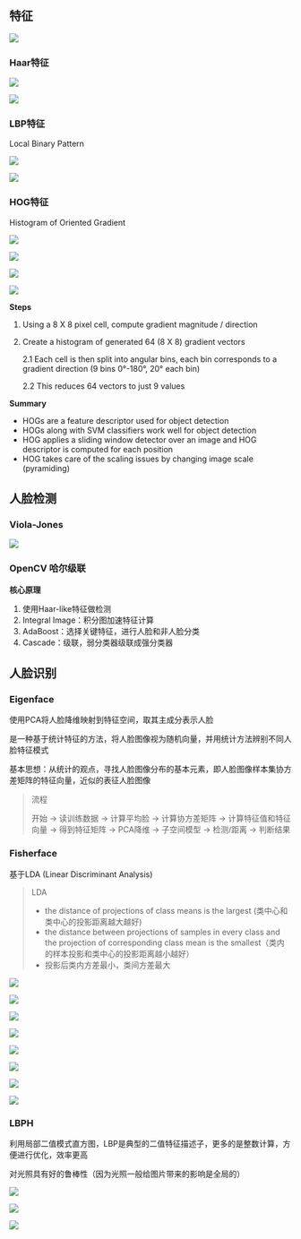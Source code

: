 ## 特征

![](D:\大学\笔记\深度学习\人脸识别\pic\7.png)

### Haar特征

![](D:\大学\笔记\深度学习\人脸识别\pic\6.png)



![](D:\大学\笔记\深度学习\人脸识别\pic\8.png)





### LBP特征

Local Binary Pattern

![](D:\大学\笔记\深度学习\人脸识别\pic\9.png)

![](D:\大学\笔记\深度学习\人脸识别\pic\10.png)

### HOG特征

Histogram of Oriented Gradient

![](D:\大学\笔记\深度学习\人脸识别\pic\11.png)

![](D:\大学\笔记\深度学习\人脸识别\pic\12.png)

![](D:\大学\笔记\深度学习\人脸识别\pic\13.png)

![](D:\大学\笔记\深度学习\人脸识别\pic\15.png)

**Steps**

1. Using a 8 X 8 pixel cell, compute gradient magnitude / direction

2. Create a histogram of generated 64 (8 X 8) gradient vectors

   2.1 Each cell is then split into angular bins, each bin  corresponds to a gradient direction (9 bins 0°-180°, 	20° each bin)

   2.2 This reduces 64 vectors to just 9 values

**Summary**

* HOGs are a feature descriptor used for object detection
* HOGs along with SVM classifiers work well for object detection
* HOG applies a sliding window detector over an image and HOG descriptor is computed for each position
* HOG takes care of the scaling issues by changing image scale (pyramiding) 





## 人脸检测

### Viola-Jones

![](D:\大学\笔记\深度学习\人脸识别\pic\4.png)

### OpenCV 哈尔级联

**核心原理**

1. 使用Haar-like特征做检测
2. Integral Image：积分图加速特征计算
3. AdaBoost：选择关键特征，进行人脸和非人脸分类
4. Cascade：级联，弱分类器级联成强分类器



## 人脸识别

### Eigenface

使用PCA将人脸降维映射到特征空间，取其主成分表示人脸

是一种基于统计特征的方法，将人脸图像视为随机向量，并用统计方法辨别不同人脸特征模式

基本思想：从统计的观点，寻找人脸图像分布的基本元素，即人脸图像样本集协方差矩阵的特征向量，近似的表征人脸图像

> 流程
>
> 开始 -> 读训练数据 -> 计算平均脸 -> 计算协方差矩阵 -> 计算特征值和特征向量 -> 得到特征矩阵 -> PCA降维 -> 子空间模型 -> 检测/距离 -> 判断结果

### Fisherface

基于LDA (Linear Discriminant Analysis)

> LDA
>
> * the distance of projections of class means is the largest (类中心和类中心的投影距离越大越好)
> * the distance between projections of samples in every class and the projection of corresponding class mean is the smallest（类内的样本投影和类中心的投影距离越小越好）
> * 投影后类内方差最小，类间方差最大

![](D:\大学\笔记\深度学习\人脸识别\pic\18.png)

![](D:\大学\笔记\深度学习\人脸识别\pic\19.png)

![](D:\大学\笔记\深度学习\人脸识别\pic\20.png)

![](D:\大学\笔记\深度学习\人脸识别\pic\21.png)

![](D:\大学\笔记\深度学习\人脸识别\pic\22.png)

![](D:\大学\笔记\深度学习\人脸识别\pic\23.png)

![](D:\大学\笔记\深度学习\人脸识别\pic\24.png)

![](D:\大学\笔记\深度学习\人脸识别\pic\25.png)



### LBPH

利用局部二值模式直方图，LBP是典型的二值特征描述子，更多的是整数计算，方便进行优化，效率更高

对光照具有好的鲁棒性（因为光照一般给图片带来的影响是全局的）

![](D:\大学\笔记\深度学习\人脸识别\pic\1.png)

![](D:\大学\笔记\深度学习\人脸识别\pic\2.png)

![](D:\大学\笔记\深度学习\人脸识别\pic\3.png)